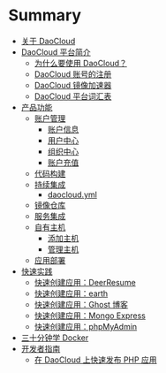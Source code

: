 # Summary

<!-- TODO: 拆分三十分钟学 Docker -->
<!-- TODO: 术语表移动到附录 -->

* [关于 DaoCloud](README.md)
* [DaoCloud 平台简介](intro/README.md)
  + [为什么要使用 DaoCloud？](intro/reasons.md)
  + [DaoCloud 账号的注册](intro/registration.md)
  + [DaoCloud 镜像加速器](intro/accelerator.md)
  + [DaoCloud 平台词汇表](intro/glossary.md)
* [产品功能](features/README.md)
  + [账户管理](features/profiles/README.md)
    - [账户信息](features/profiles/account.md) <!-- 截图：控制台入口页 -->
    - [用户中心](features/profiles/user.md)
    - [组织中心](features/profiles/organization.md)
    - [账户充值](features/profiles/payment.md)
    <!-- - [账户切换]() -->
  + [代码构建](features/build-flows.md)
    <!-- - [代码源]() -->
    <!-- - [Dockerfile]() -->
  + [持续集成](features/continuous-integration/README.md)
    - [daocloud.yml](features/continuous-integration/daocloud-yml.md)
  + [镜像仓库](features/packages.md)
  + [服务集成](features/services.md)
  + [自有主机](features/runtimes/README.md)
    - [添加主机](features/runtimes/new.md)
    - [管理主机](features/runtimes/management.md)
  + [应用部署](features/deployment.md)
  <!-- + [应用管理]() -->
    <!-- - [公有云]() -->
    <!-- - [自有主机]() -->
* [快速实践](practices/README.md)
  + [快速创建应用：DeerResume](practices/deer-resume.md)
  + [快速创建应用：earth](practices/earth.md)
  + [快速创建应用：Ghost 博客](practices/ghost-blog.md)
  + [快速创建应用：Mongo Express](practices/mongo-express.md)
  + [快速创建应用：phpMyAdmin](practices/phpmyadmin.md)
* [三十分钟学 Docker](tutorials/README.md)
* [开发者指南](developers/README.md)
  + [在 DaoCloud 上快速发布 PHP 应用](developers/php.md)
